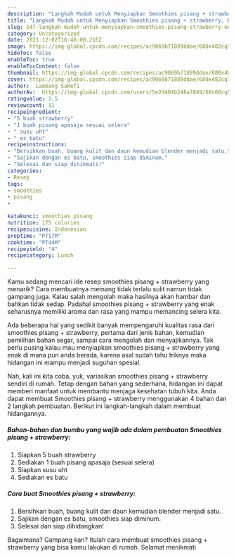 ```yaml
---
description: "Langkah Mudah untuk Menyiapkan Smoothies pisang + strawberry, Enak Banget"
title: "Langkah Mudah untuk Menyiapkan Smoothies pisang + strawberry, Enak Banget"
slug: 147-langkah-mudah-untuk-menyiapkan-smoothies-pisang-strawberry-enak-banget
category: Uncategorized
date: 2021-12-02T16:46:00.216Z
image: https://img-global.cpcdn.com/recipes/ac9069b71889ddae/680x482cq70/smoothies-pisang-strawberry-foto-resep-utama.jpg
hideToc: false
enableToc: true
enableTocContent: false
thumbnail: https://img-global.cpcdn.com/recipes/ac9069b71889ddae/680x482cq70/smoothies-pisang-strawberry-foto-resep-utama.jpg
cover: https://img-global.cpcdn.com/recipes/ac9069b71889ddae/680x482cq70/smoothies-pisang-strawberry-foto-resep-utama.jpg
author:  Lambang SaHefi
authorAv:  https://img-global.cpcdn.com/users/5e2d404b248a7849/60x60cq50/avatar.jpg
ratingvalue: 3.5
reviewcount: 11
recipeingredient:
- "5 buah strawberry"
- "1 buah pisang apasaja sesuai selera"
- " susu uht"
- " es batu"
recipeinstructions:
- "Bersihkan buah, buang kulit dan daun kemudian blender menjadi satu."
- "Sajikan dengan es batu, smoothies siap diminum."
- "Selesai dan siap dinikmati!"
categories:
- Resep
tags:
- smoothies
- pisang
- 

katakunci: smoothies pisang  
nutrition: 175 calories
recipecuisine: Indonesian
preptime: "PT17M"
cooktime: "PT44M"
recipeyield: "4"
recipecategory: Lunch

---
```



Kamu sedang mencari ide resep smoothies pisang + strawberry yang menarik? Cara membuatnya memang tidak terlalu sulit namun tidak gampang juga. Kalau salah mengolah maka hasilnya akan hambar dan bahkan tidak sedap. Padahal smoothies pisang + strawberry yang enak seharusnya memiliki aroma dan rasa yang mampu memancing selera kita.


Ada beberapa hal yang sedikit banyak mempengaruhi kualitas rasa dari smoothies pisang + strawberry, pertama dari jenis bahan, kemudian pemilihan bahan segar, sampai cara mengolah dan menyajikannya. Tak perlu pusing kalau mau menyiapkan smoothies pisang + strawberry yang enak di mana pun anda berada, karena asal sudah tahu triknya maka hidangan ini mampu menjadi suguhan spesial.




Nah, kali ini kita coba, yuk, variasikan smoothies pisang + strawberry sendiri di rumah. Tetap dengan bahan yang sederhana, hidangan ini dapat memberi manfaat untuk membantu menjaga kesehatan tubuh kita. Anda dapat membuat Smoothies pisang + strawberry menggunakan 4 bahan dan 2 langkah pembuatan. Berikut ini langkah-langkah dalam membuat hidangannya.

<!--inarticleads1-->

##### Bahan-bahan dan bumbu yang wajib ada dalam pembuatan Smoothies pisang + strawberry:

1. Siapkan 5 buah strawberry
1. Sediakan 1 buah pisang apasaja (sesuai selera)
1. Siapkan  susu uht
1. Sediakan  es batu




<!--inarticleads2-->

##### Cara buat Smoothies pisang + strawberry:

1. Bersihkan buah, buang kulit dan daun kemudian blender menjadi satu.
1. Sajikan dengan es batu, smoothies siap diminum.
1. Selesai dan siap dihidangkan!



Bagaimana? Gampang kan? Itulah cara membuat smoothies pisang + strawberry yang bisa kamu lakukan di rumah. Selamat menikmati
